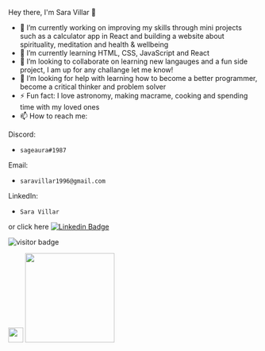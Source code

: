 Hey there, I'm Sara Villar 👋


- 🔭 I’m currently working on improving my skills through mini projects such as a calculator app in React and building a website about spirituality, meditation and health & wellbeing
- 🌱 I’m currently learning HTML, CSS, JavaScript and React
- 👯 I’m looking to collaborate on learning new langauges and a fun side project, I am up for any challange let me know!
- 🤔 I’m looking for help with learning how to become a better programmer, become a critical thinker and problem solver
- ⚡ Fun fact: I love astronomy, making macrame, cooking and spending time with my loved ones
- 📫 How to reach me: 

Discord: 
-     sageaura#1987 
Email:
-     saravillar1996@gmail.com
LinkedIn:
-     Sara Villar
or click here [![Linkedin Badge](https://img.shields.io/badge/-LinkedIn-0e76a8?style=flat-square&logo=Linkedin&logoColor=white)](https://linkedin.com/in/sara=villar)


![visitor badge](https://visitor-badge.glitch.me/badge?page_id=sageaura.visitor-badge&left_text=Hey%20Visitors&left_color=grey&right_color=pink)

<img height="30em" src="https://img.shields.io/badge/motivation-push%20it%20to%20the%20limit%20ahh%20ahh!-FFE8D6?labelColor=DDBEA9"/>

<img height="180em" src="https://github-readme-stats.vercel.app/api?username=sageaura&show_icons=true&hide_border=true&&count_private=true&include_all_commits=true" />
